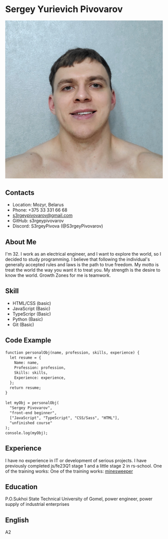 # **Sergey Yurievich Pivovarov**

![My photo](my-photo.jpg)

## Contacts

- Location: Mozyr, Belarus
- Phone: +375 33 331 66 68
- <s3rgeypivovarov@gmail.com>
- GitHub: s3rgeypivovarov
- Discord: S3rgeyPivova (@S3rgeyPivovarov)

## About Me

I'm 32. I work as an electrical engineer, and I want to explore the world, so I decided to study programming.
I believe that following the individual's generally accepted rules and laws is the path to true freedom.
My motto is treat the world the way you want it to treat you.
My strength is the desire to know the world.
Growth Zones for me is teamwork.

## Skill

- HTML/CSS (basic)
- JavaScript (Basic)
- TypeScripr (Basic)
- Python (Basic)
- Git (Basic)

## Code Example

```JavsScript
function personalObj(name, profession, skills, experience) {
  let resume = {
    Name: name,
    Profession: profession,
    Skills: skills,
    Experience: experience,
  };
  return resume;
}

let myObj = personalObj(
  "Sergey Pivovarov",
  "front-end beginner",
  ["JavaScript", "TypeScript", "CSS/Sass", "HTML"],
  "unfinished course"
);
console.log(myObj);
```

## Experience

I have no experience in IT or development of serious projects. I have previously completed js/fe23Q1 stage 1 and a little stage 2 in rs-school.
One of the training works: One of the training works: [minesweeper](https://s3rgeypivovarov.github.io/minesweeper/minesweeper/)

## Education

P.O.Sukhoi State Technical University of Gomel, power engineer, power supply of industrial enterprises

## English

A2
